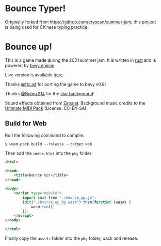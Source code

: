 # Bounce Typer!
Originally forked from https://github.com/cryscan/summer-jam, this project is being used for Chinese typing practice.

# Bounce up!
This is a game made during the 2021 summer jam. It is written in [rust](https://www.rust-lang.org/) and is powered by [bevy engine](https://bevyengine.org/).

Live version is available [here](https://cryscan.itch.io/bounce-up).

Thanks [@fplust](https://github.com/fplust) for porting the game to bevy v0.8!

Thanks [@Bobox214](https://github.com/Bobox214) for the [star background](https://github.com/Bobox214/Kataster)!

Sound effects obtained from [Zapslat](https://www.zapsplat.com).
Background music credits to the [Ultimate MIDI Pack](https://archive.org/details/ultimidi/) (License: CC-BY-SA).

## Build for Web
Run the following command to compile:
```shell
$ wasm-pack build --release --target web
```

Then add the `index.html` into the `pkg` folder:
```html
<html>

<head>
    <title>Bounce Up!</title>
</head>

<body>
    <script type="module">
        import init from "./bounce_up.js";
        init("./bounce_up_bg.wasm").then(function (wasm) {
            wasm.run();
        });
    </script>
</body>

</html>
```

Finally copy the `assets` folder into the `pkg` folder, pack and release.
